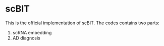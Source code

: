 # scBIT

This is the official implementation of scBIT. The codes contains two parts:
1. scRNA embedding
2. AD diagnosis
